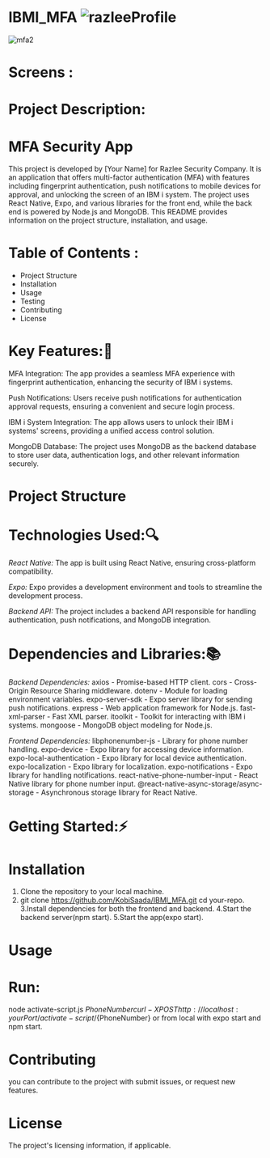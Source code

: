 # IBMI_MFA  ![razleeProfile](https://github.com/KobiSaada/IBMI_MFA/assets/73976733/e6880386-722c-4bf4-9222-49099e7c3bd6)



![mfa2](https://github.com/KobiSaada/IBMI_MFA/assets/73976733/feec5833-621f-4513-90a1-5db5fcc22607)



# Screens :


# Project Description:
# MFA Security App
This project is developed by [Your Name] for Razlee Security Company. It is an application that offers multi-factor authentication (MFA) with features including fingerprint authentication, push notifications to mobile devices for approval, and unlocking the screen of an IBM i system. The project uses React Native, Expo, and various libraries for the front end, while the back end is powered by Node.js and MongoDB.
This README provides information on the project structure, installation, and usage.

# Table of Contents :
* Project Structure
* Installation
* Usage
* Testing
* Contributing
* License


# Key Features::key:

MFA Integration: The app provides a seamless MFA experience with fingerprint authentication, enhancing the security of IBM i systems.

Push Notifications: Users receive push notifications for authentication approval requests, ensuring a convenient and secure login process.

IBM i System Integration: The app allows users to unlock their IBM i systems' screens, providing a unified access control solution.

MongoDB Database: The project uses MongoDB as the backend database to store user data, authentication logs, and other relevant information securely.

# Project Structure
# Technologies Used::mag:

*React Native:* The app is built using React Native, ensuring cross-platform compatibility.

*Expo:* Expo provides a development environment and tools to streamline the development process.

*Backend API:* The project includes a backend API responsible for handling authentication, push notifications, and MongoDB integration.

# Dependencies and Libraries::books:

*Backend Dependencies:*
axios - Promise-based HTTP client.
cors - Cross-Origin Resource Sharing middleware.
dotenv - Module for loading environment variables.
expo-server-sdk - Expo server library for sending push notifications.
express - Web application framework for Node.js.
fast-xml-parser - Fast XML parser.
itoolkit - Toolkit for interacting with IBM i systems.
mongoose - MongoDB object modeling for Node.js.

*Frontend Dependencies:*
libphonenumber-js - Library for phone number handling.
expo-device - Expo library for accessing device information.
expo-local-authentication - Expo library for local device authentication.
expo-localization - Expo library for localization.
expo-notifications - Expo library for handling notifications.
react-native-phone-number-input - React Native library for phone number input.
@react-native-async-storage/async-storage - Asynchronous storage library for React Native.


# Getting Started::zap:
# Installation
1. Clone the repository to your local machine.
2. git clone https://github.com/KobiSaada/IBMI_MFA.git
cd your-repo.
3.Install dependencies for both the frontend and backend.
4.Start the backend server(npm start).
5.Start the app(expo start).


# Usage
# Run:
node activate-script.js ${PhoneNumber}
curl -X POST http://localhost:yourPort/activate-script/${PhoneNumber}
or from local with expo start and npm start.

# Contributing
you can contribute to the project with submit issues, or request new features.

# License
The project's licensing information, if applicable.

